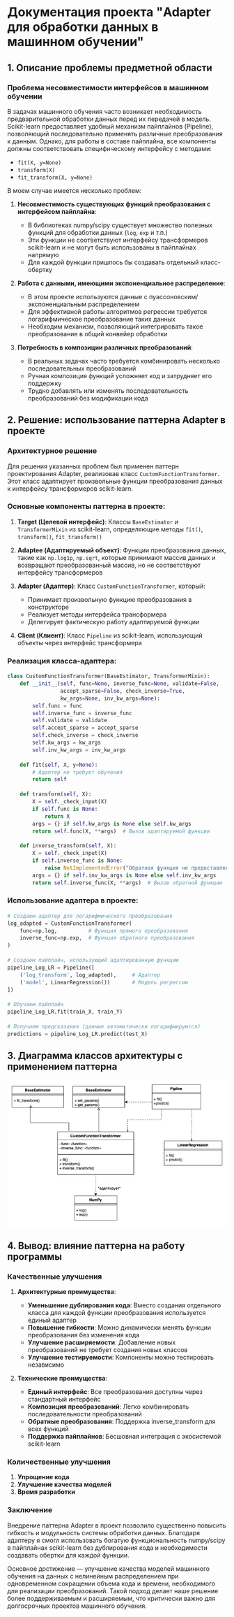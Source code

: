 # Документация проекта "Adapter для обработки данных в машинном обучении"

## 1. Описание проблемы предметной области

### Проблема несовместимости интерфейсов в машинном обучении

В задачах машинного обучения часто возникает необходимость предварительной обработки данных перед их передачей в модель. Scikit-learn предоставляет удобный механизм пайплайнов (Pipeline), позволяющий последовательно применять различные преобразования к данным. Однако, для работы в составе пайплайна, все компоненты должны соответствовать специфическому интерфейсу с методами:
- `fit(X, y=None)`
- `transform(X)`
- `fit_transform(X, y=None)`

В моем случае имеется несколько проблем:

1. **Несовместимость существующих функций преобразования с интерфейсом пайплайна**:
   - В библиотеках numpy/scipy существует множество полезных функций для обработки данных (`log`, `exp` и т.п.)
   - Эти функции не соответствуют интерфейсу трансформеров scikit-learn и не могут быть использованы в пайплайнах напрямую
   - Для каждой функции пришлось бы создавать отдельный класс-обертку

2. **Работа с данными, имеющими экспоненциальное распределение**:
   - В этом проекте используются данные с пуассоновским/экспоненциальным распределением
   - Для эффективной работы алгоритмов регрессии требуется логарифмическое преобразование таких данных
   - Необходим механизм, позволяющий интегрировать такое преобразование в общий конвейер обработки

3. **Потребность в композиции различных преобразований**:
   - В реальных задачах часто требуется комбинировать несколько последовательных преобразований
   - Ручная композиция функций усложняет код и затрудняет его поддержку
   - Трудно добавлять или изменять последовательность преобразований без модификации кода

## 2. Решение: использование паттерна Adapter в проекте

### Архитектурное решение

Для решения указанных проблем был применен паттерн проектирования Adapter, реализовав класс `CustomFunctionTransformer`. Этот класс адаптирует произвольные функции преобразования данных к интерфейсу трансформеров scikit-learn.

### Основные компоненты паттерна в проекте:

1. **Target (Целевой интерфейс)**: Классы `BaseEstimator` и `TransformerMixin` из scikit-learn, определяющие методы `fit()`, `transform()`, `fit_transform()`

2. **Adaptee (Адаптируемый объект)**: Функции преобразования данных, такие как `np.log1p`, `np.sqrt`, которые принимают массив данных и возвращают преобразованный массив, но не соответствуют интерфейсу трансформеров

3. **Adapter (Адаптер)**: Класс `CustomFunctionTransformer`, который:
   - Принимает произвольную функцию преобразования в конструкторе
   - Реализует методы интерфейса трансформера
   - Делегирует фактическую работу адаптируемой функции

4. **Client (Клиент)**: Класс `Pipeline` из scikit-learn, использующий объекты через интерфейс трансформера

### Реализация класса-адаптера:

```python
class CustomFunctionTransformer(BaseEstimator, TransformerMixin):
    def __init__(self, func=None, inverse_func=None, validate=False,
                 accept_sparse=False, check_inverse=True,
                 kw_args=None, inv_kw_args=None):
        self.func = func
        self.inverse_func = inverse_func
        self.validate = validate
        self.accept_sparse = accept_sparse
        self.check_inverse = check_inverse
        self.kw_args = kw_args
        self.inv_kw_args = inv_kw_args
    
    def fit(self, X, y=None):
        # Адаптер не требует обучения
        return self
    
    def transform(self, X):
        X = self._check_input(X)
        if self.func is None:
            return X
        args = {} if self.kw_args is None else self.kw_args
        return self.func(X, **args)  # Вызов адаптируемой функции
    
    def inverse_transform(self, X):
        X = self._check_input(X)
        if self.inverse_func is None:
            raise NotImplementedError("Обратная функция не предоставлена.")
        args = {} if self.inv_kw_args is None else self.inv_kw_args
        return self.inverse_func(X, **args)  # Вызов обратной функции
```

### Использование адаптера в проекте:

```python
# Создаем адаптер для логарифмического преобразования
log_adapted = CustomFunctionTransformer(
    func=np.log,          # Функция прямого преобразования
    inverse_func=np.exp,  # Функция обратного преобразования
)

# Создаем пайплайн, использующий адаптированную функцию
pipeline_Log_LR = Pipeline([
    ('log_transform', log_adapted),     # Адаптер
    ('model', LinearRegression())       # Модель регрессии
])

# Обучаем пайплайн
pipeline_Log_LR.fit(train_X, train_Y)

# Получаем предсказания (данные автоматически логарифмируются)
predictions = pipeline_Log_LR.predict(test_X)
```

## 3. Диаграмма классов архитектуры с применением паттерна

![alt text](<Диаграмма классов.png>)

## 4. Вывод: влияние паттерна на работу программы

### Качественные улучшения

1. **Архитектурные преимущества**:
   - **Уменьшение дублирования кода**: Вместо создания отдельного класса для каждой функции преобразования используется единый адаптер
   - **Повышение гибкости**: Можно динамически менять функции преобразования без изменения кода
   - **Улучшение расширяемости**: Добавление новых преобразований не требует создания новых классов
   - **Улучшение тестируемости**: Компоненты можно тестировать независимо

2. **Технические преимущества**:
   - **Единый интерфейс**: Все преобразования доступны через стандартный интерфейс
   - **Композиция преобразований**: Легко комбинировать последовательности преобразований
   - **Обратные преобразования**: Поддержка inverse_transform для всех функций
   - **Поддержка пайплайнов**: Бесшовная интеграция с экосистемой scikit-learn

### Количественные улучшения

1. **Упрощение кода**
2. **Улучшение качества моделей**
3. **Время разработки**

### Заключение

Внедрение паттерна Adapter в проект позволило существенно повысить гибкость и модульность системы обработки данных. Благодаря адаптеру я смогл использовать богатую функциональность numpy/scipy в пайплайнах scikit-learn без дублирования кода и необходимости создавать обертки для каждой функции.

Основное достижение — улучшение качества моделей машинного обучения на данных с нелинейным распределением при одновременном сокращении объема кода и времени, необходимого для реализации преобразований. Такой подход делает наше решение более поддерживаемым и расширяемым, что критически важно для долгосрочных проектов машинного обучения.

